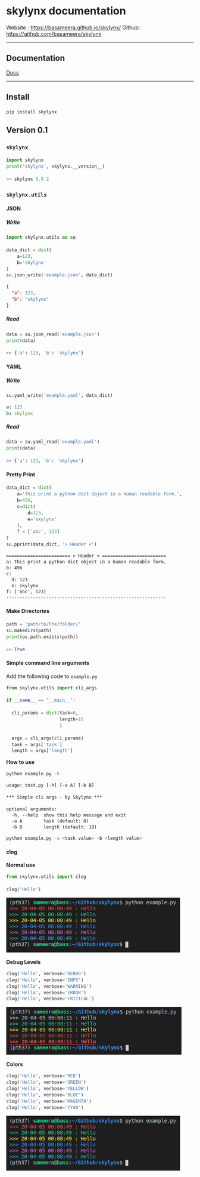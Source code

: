 # skylynx documentation

Website : https://basameera.github.io/skylynx/
Github: https://github.com/basameera/skylynx

---

## Documentation

[Docs](https://basameera.github.io/skylynx/)

---

## Install

`pip install skylynx` 

## Version 0.1

### `skylynx` 

``` python
import skylynx
print('skylynx', skylynx.__version__)

>> skylynx 0.0.2
```

### `skylynx.utils` 

#### JSON

##### Write

``` python
import skylynx.utils as su

data_dict = dict(
    a=123,
    b='skylynx'
)
su.json_write('example.json', data_dict)
```

``` json
{
  "a": 123,
  "b": "skylynx"
}
```

##### Read

``` python
data = su.json_read('example.json')
print(data)

>> {'a': 123, 'b': 'skylynx'}
```

#### YAML

##### Write

``` python
su.yaml_write('example.yaml', data_dict)
```

``` yaml
a: 123
b: skylynx
```

##### Read

``` python
data = su.yaml_read('example.yaml')
print(data)

>> {'a': 123, 'b': 'skylynx'}
```

#### Pretty Print

``` python
data_dict = dict(
    a='This print a python dict object in a human readable form.',
    b=456,
    c=dict(
        d=123,
        e='skylynx'
    ),
    f = ['abc', 123]
)
su.pprint(data_dict, '> Header <')
```

```
======================== > Header < ========================
a: This print a python dict object in a human readable form.
b: 456
c:
  d: 123
  e: skylynx
f: ['abc', 123]
------------------------------------------------------------
```

#### Make Directories

``` python
path = 'path/to/the/folder/'
su.makedirs(path)
print(os.path.exists(path))

>> True
```

#### Simple command line arguments

Add the following code to `example.py` 

``` python
from skylynx.utils import cli_args

if __name__ == "__main__":

  cli_params = dict(task=0,
                    length=10
                    )

  args = cli_args(cli_params)
  task = args['task']
  length = args['length']
```

**How to use**

``` bash
python example.py -h
```

``` 
usage: test.py [-h] [-a A] [-b B]

*** Simple cli args - by Skylynx ***

optional arguments:
  -h, --help  show this help message and exit
  -a A        task (default: 0)
  -b B        length (default: 10)
```

``` bash
python example.py -a <task value> -b <length value>
```

#### clog

**Normal use**

``` python
from skylynx.utils import clog

clog('Hello')
```

![alt text](https://raw.githubusercontent.com/basameera/skylynx/master/docs/clog_colors.png)

**Debug Levels**

``` python
clog('Hello', verbose='DEBUG')
clog('Hello', verbose='INFO')
clog('Hello', verbose='WARNING')
clog('Hello', verbose='ERROR')
clog('Hello', verbose='CRITICAL')
```

![alt text](https://raw.githubusercontent.com/basameera/skylynx/master/docs/clog_debug_levels.png)

**Colors**

``` python
clog('Hello', verbose='RED')
clog('Hello', verbose='GREEN')
clog('Hello', verbose='YELLOW')
clog('Hello', verbose='BLUE')
clog('Hello', verbose='MAGENTA')
clog('Hello', verbose='CYAN')
```

![alt text](https://raw.githubusercontent.com/basameera/skylynx/master/docs/clog_colors.png)

